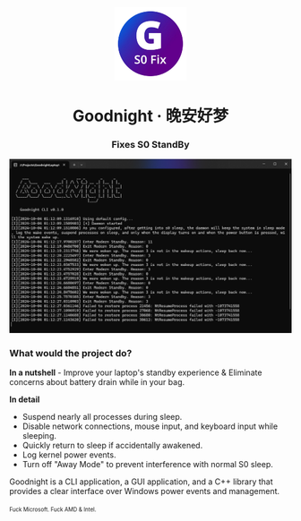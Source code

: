 <div align=center>
<img src="./icon.webp" width=130>
<h1>Goodnight · 晚安好梦</h1>
<h3>Fixes S0 StandBy</h3>
<img src="./cli-screenshot.webp" />
</div>

### What would the project do?
**In a nutshell** - Improve your laptop's standby experience & Eliminate concerns about battery drain while in your bag.

**In detail**
 - Suspend nearly all processes during sleep.
 - Disable network connections, mouse input, and keyboard input while sleeping.
 - Quickly return to sleep if accidentally awakened.
 - Log kernel power events.
 - Turn off "Away Mode" to prevent interference with normal S0 sleep.

Goodnight is a CLI application, a GUI application, and a C++ library that provides a clear interface over Windows power events and management.

<sup><sub>Fuck Microsoft. Fuck AMD & Intel.</sub></sup>
